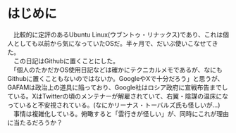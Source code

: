 # はじめに

　比較的に定評のあるUbuntu Linux(ウブントゥ・リナックス)であり、これは個人としても以前から気になっていたOSだ。半ヶ月で、だいぶ使いこなせてきた。  
　この日記はGithubに置くことにした。  
　「個人のたかだかOS使用日記などは確かにテクニカルメモであるが、なにもGithubに置くこともないのではないか。GoogleやXで十分だろう」と思うが、GAFAMは政治上の道具に陥っており、Google社はロシア政府に宣戦布告までしている。XはTwitterの頃のメンテナーが解雇されていて、右翼・陰謀の温床になっていると不安視されている。(なにかリーナス・トーバルズ氏も怪しいが…)  
　事情は複雑化している。俯瞰すると「雲行きが怪しい」が、同時にこれが理由に当たるだろうか？  
 
